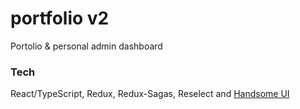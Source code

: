 # portfolio v2

Portolio & personal admin dashboard

### Tech

React/TypeScript, Redux, Redux-Sagas, Reselect and [Handsome UI](https://github.com/ryanbrandt/handsome-ui)
